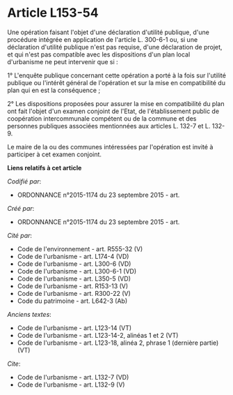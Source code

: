 # Article L153-54

Une opération faisant l'objet d'une déclaration d'utilité publique, d'une procédure intégrée en application de l'article L.
300-6-1 ou, si une déclaration d'utilité publique n'est pas requise, d'une déclaration de projet, et qui n'est pas compatible
avec les dispositions d'un plan local d'urbanisme ne peut intervenir que si : 

1° L'enquête publique concernant cette opération a porté à la fois sur l'utilité publique ou l'intérêt général de l'opération
et sur la mise en compatibilité du plan qui en est la conséquence ; 

2° Les dispositions proposées pour assurer la mise en compatibilité du plan ont fait l'objet d'un examen conjoint de l'Etat,
de l'établissement public de coopération intercommunale compétent ou de la commune et des personnes publiques associées
mentionnées aux articles L. 132-7 et L. 132-9. 

Le maire de la ou des communes intéressées par l'opération est invité à participer à cet examen conjoint.

**Liens relatifs à cet article**

_Codifié par_:

  - ORDONNANCE n°2015-1174 du 23 septembre 2015 - art.

_Créé par_:

  - ORDONNANCE n°2015-1174 du 23 septembre 2015 - art.

_Cité par_:

  - Code de l'environnement - art. R555-32 (V)
  - Code de l'urbanisme - art. L174-4 (VD)
  - Code de l'urbanisme - art. L300-6 (VD)
  - Code de l'urbanisme - art. L300-6-1 (VD)
  - Code de l'urbanisme - art. L350-5 (VD)
  - Code de l'urbanisme - art. R153-13 (V)
  - Code de l'urbanisme - art. R300-22 (V)
  - Code du patrimoine - art. L642-3 (Ab)

_Anciens textes_:

  - Code de l'urbanisme - art. L123-14 (VT)
  - Code de l'urbanisme - art. L123-14-2, alinéas 1 et 2  (VT)
  - Code de l'urbanisme - art. L123-18, alinéa 2, phrase 1 (dernière partie)  (VT)

_Cite_:

  - Code de l'urbanisme - art. L132-7 (VD)
  - Code de l'urbanisme - art. L132-9 (V)
